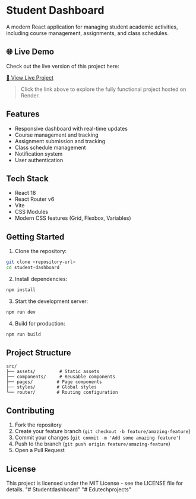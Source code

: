

# Student Dashboard


A modern React application for managing student academic activities, including course management, assignments, and class schedules.

## 🌐 Live Demo

Check out the live version of this project here:  

[🚀 View Live Project](https://edutechprojects.vercel.app/)  

> Click the link above to explore the fully functional project hosted on Render.


## Features

- Responsive dashboard with real-time updates
- Course management and tracking
- Assignment submission and tracking
- Class schedule management
- Notification system
- User authentication

## Tech Stack

- React 18
- React Router v6
- Vite
- CSS Modules
- Modern CSS features (Grid, Flexbox, Variables)

## Getting Started

1. Clone the repository:
```bash
git clone <repository-url>
cd student-dashboard
```

2. Install dependencies:
```bash
npm install
```

3. Start the development server:
```bash
npm run dev
```

4. Build for production:
```bash
npm run build
```

## Project Structure

```
src/
├── assets/         # Static assets
├── components/     # Reusable components
├── pages/         # Page components
├── styles/        # Global styles
└── router/        # Routing configuration
```

## Contributing

1. Fork the repository
2. Create your feature branch (`git checkout -b feature/amazing-feature`)
3. Commit your changes (`git commit -m 'Add some amazing feature'`)
4. Push to the branch (`git push origin feature/amazing-feature`)
5. Open a Pull Request

## License

This project is licensed under the MIT License - see the LICENSE file for details. "# Studentdashboard" 
"# Edutechprojects" 
